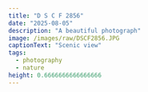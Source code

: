 ```yaml
---
title: "D S C F 2856"
date: "2025-08-05"
description: "A beautiful photograph"
image: /images/raw/DSCF2856.JPG
captionText: "Scenic view"
tags:
  - photography
  - nature
height: 0.6666666666666666
---
```

